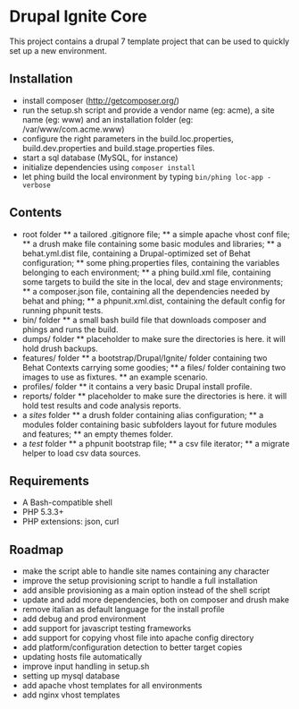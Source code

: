 Drupal Ignite Core
==================

This project contains a drupal 7 template project that can be used to quickly set up a new environment.


Installation
------------

* install composer (http://getcomposer.org/)
* run the setup.sh script and provide a vendor name (eg: acme), a site name (eg: www) and an installation folder (eg: /var/www/com.acme.www)
* configure the right parameters in the build.loc.properties, build.dev.properties and build.stage.properties files.
* start a sql database (MySQL, for instance)
* initialize dependencies using ```composer install```
* let phing build the local environment by typing ```bin/phing loc-app -verbose```


Contents
--------

* root folder
** a tailored .gitignore file;
** a simple apache vhost conf file;
** a drush make file containing some basic modules and libraries;
** a behat.yml.dist file, containing a Drupal-optimized set of Behat configuration;
** some phing.properties files, containing the variables belonging to each environment;
** a phing build.xml file, containing some targets to build the site in the local, dev and stage environments;
** a composer.json file, containing all the dependencies needed by behat and phing;
** a phpunit.xml.dist, containing the default config for running phpunit tests.
* bin/ folder
** a small bash build file that downloads composer and phings and runs the build.
* dumps/ folder
** placeholder to make sure the directories is here. it will hold drush backups.
* features/ folder
** a bootstrap/Drupal/Ignite/ folder containing two Behat Contexts carrying some goodies;
** a files/ folder containing two images to use as fixtures.
** an example scenario.
* profiles/ folder
** it contains a very basic Drupal install profile.
* reports/ folder
** placeholder to make sure the directories is here. it will hold test results and code analysis reports.
* a _sites_ folder
** a drush folder containing alias configuration;
** a modules folder containing basic subfolders layout for future modules and features;
** an empty themes folder.
* a _test_ folder
** a phpunit bootstrap file;
** a csv file iterator;
** a migrate helper to load csv data sources.


Requirements
------------
* A Bash-compatible shell
* PHP 5.3.3+
* PHP extensions: json, curl


Roadmap
-------

* make the script able to handle site names containing any character
* improve the setup provisioning script to handle a full installation
* add ansible provisioning as a main option instead of the shell script
* update and add more dependencies, both on composer and drush make
* remove italian as default language for the install profile
* add debug and prod environment
* add support for javascript testing frameworks
* add support for copying vhost file into apache config directory
* add platform/configuration detection to better target copies
* updating hosts file automatically
* improve input handling in setup.sh
* setting up mysql database
* add apache vhost templates for all environments
* add nginx vhost templates
